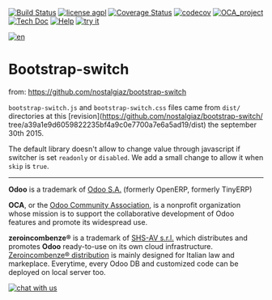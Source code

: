 [![Build Status](https://travis-ci.org/zeroincombenze/bootstrap-switch.svg?branch=7.0)](https://travis-ci.org/zeroincombenze/bootstrap-switch)
[![license agpl](https://img.shields.io/badge/licence-AGPL--3-blue.svg)](http://www.gnu.org/licenses/agpl-3.0.html)
[![Coverage Status](https://coveralls.io/repos/github/zeroincombenze/bootstrap-switch/badge.svg?branch=7.0)](https://coveralls.io/github/zeroincombenze/bootstrap-switch?branch=7.0)
[![codecov](https://codecov.io/gh/zeroincombenze/bootstrap-switch/branch/7.0/graph/badge.svg)](https://codecov.io/gh/zeroincombenze/bootstrap-switch/branch/7.0)
[![OCA_project](http://www.zeroincombenze.it/wp-content/uploads/ci-ct/prd/button-oca-7.svg)](https://github.com/OCA/bootstrap-switch/tree/7.0)
[![Tech Doc](http://www.zeroincombenze.it/wp-content/uploads/ci-ct/prd/button-docs-7.svg)](http://wiki.zeroincombenze.org/en/Odoo/7.0/dev)
[![Help](http://www.zeroincombenze.it/wp-content/uploads/ci-ct/prd/button-help-7.svg)](http://wiki.zeroincombenze.org/en/Odoo/7.0/man/)
[![try it](http://www.zeroincombenze.it/wp-content/uploads/ci-ct/prd/button-try-it-7.svg)](http://erp7.zeroincombenze.it)
































[![en](http://www.shs-av.com/wp-content/en_US.png)](http://wiki.zeroincombenze.org/it/Odoo/7.0/man)

Bootstrap-switch
================

from: https://github.com/nostalgiaz/bootstrap-switch

``bootstrap-switch.js`` and ``bootstrap-switch.css`` files came from ``dist/`` 
directories at this [revision](https://github.com/nostalgiaz/bootstrap-switch/
tree/a39a1e9d6059822235bf4a9c0e7700a7e6a5ad19/dist) the september 30th 2015.

The default library doesn't allow to change value through javascript if 
switcher is set `readonly` or `disabled`. We add a small change to
allow it when ``skip`` is ``true``.

[//]: # (copyright)

----

**Odoo** is a trademark of [Odoo S.A.](https://www.odoo.com/) (formerly OpenERP, formerly TinyERP)

**OCA**, or the [Odoo Community Association](http://odoo-community.org/), is a nonprofit organization whose
mission is to support the collaborative development of Odoo features and
promote its widespread use.

**zeroincombenze®** is a trademark of [SHS-AV s.r.l.](http://www.shs-av.com/)
which distributes and promotes **Odoo** ready-to-use on its own cloud infrastructure.
[Zeroincombenze® distribution](http://wiki.zeroincombenze.org/en/Odoo)
is mainly designed for Italian law and markeplace.
Everytime, every Odoo DB and customized code can be deployed on local server too.

[//]: # (end copyright)

[//]: # (addons)

[//]: # (end addons)

[![chat with us](https://www.shs-av.com/wp-content/chat_with_us.gif)](https://tawk.to/85d4f6e06e68dd4e358797643fe5ee67540e408b)
